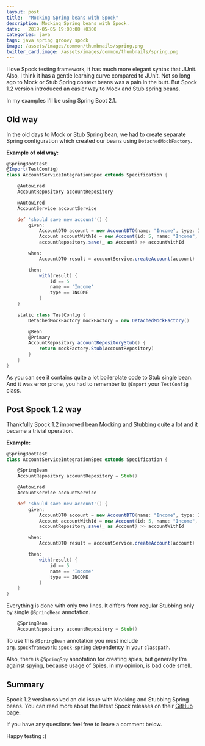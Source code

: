 ```yaml
---
layout: post
title:  "Mocking Spring beans with Spock"
description: Mocking Spring beans with Spock.
date:   2019-05-05 19:00:00 +0300
categories: java
tags: java spring groovy spock
image: /assets/images/common/thumbnails/spring.png
twitter_card.image: /assets/images/common/thumbnails/spring.png
---
```


I love Spock testing framework, it has much more elegant syntax that JUnit.
Also, I think it has a gentle learning curve compared to JUnit.
Not so long ago to Mock or Stub Spring context beans was a pain in the butt.
But Spock 1.2 version introduced an easier way to Mock and Stub spring beans.

In my examples I'll be using Spring Boot 2.1.

## Old way
In the old days to Mock or Stub Spring bean, we had to create separate Spring configuration which
created our beans using `DetachedMockFactory`.

**Example of old way:**

```groovy
@SpringBootTest
@Import(TestConfig)
class AccountServiceIntegrationSpec extends Specification {

    @Autowired
    AccountRepository accountRepository

    @Autowired
    AccountService accountService

    def 'should save new account'() {
        given:
            AccountDTO account = new AccountDTO(name: "Income", type: INCOME)
            Account accountWithId = new Account(id: 5, name: "Income", type: INCOME)
            accountRepository.save(_ as Account) >> accountWithId

        when:
            AccountDTO result = accountService.createAccount(account)

        then:
            with(result) {
                id == 5
                name == 'Income'
                type == INCOME
            }
    }

    static class TestConfig {
        DetachedMockFactory mockFactory = new DetachedMockFactory()

        @Bean
        @Primary
        AccountRepository accountRepositoryStub() {
            return mockFactory.Stub(AccountRepository)
        }
    }
}
```

As you can see it contains quite a lot boilerplate code to Stub single bean. And it was error prone, you had to remember to `@Import` your `TestConfig` class.

## Post Spock 1.2 way
Thankfully Spock 1.2 improved bean Mocking and Stubbing quite a lot and it became a trivial operation.

**Example:**
```groovy
@SpringBootTest
class AccountServiceIntegrationSpec extends Specification {

    @SpringBean
    AccountRepository accountRepository = Stub()

    @Autowired
    AccountService accountService

    def 'should save new account'() {
        given:
            AccountDTO account = new AccountDTO(name: "Income", type: INCOME)
            Account accountWithId = new Account(id: 5, name: "Income", type: INCOME)
            accountRepository.save(_ as Account) >> accountWithId

        when:
            AccountDTO result = accountService.createAccount(account)

        then:
            with(result) {
                id == 5
                name == 'Income'
                type == INCOME
            }
    }
}
```

Everything is done with only two lines. It differs from regular Stubbing only by single `@SpringBean` annotation.
```groovy
    @SpringBean
    AccountRepository accountRepository = Stub()
```

To use this `@SpringBean` annotation you must include [`org.spockframework:spock-spring`](https://mvnrepository.com/artifact/org.spockframework/spock-spring) dependency in your `classpath`.

Also, there is `@SpringSpy` annotation for creating spies, but generally I'm against spying, because usage of Spies, in my opinion, is bad code smell.

## Summary

Spock 1.2 version solved an old issue with Mocking and Stubbing Spring beans. You can read more about the latest Spock releases on their [GitHub page](https://github.com/spockframework/spock/blob/master/docs/release_notes.adoc).

If you have any questions feel free to leave a comment below.

Happy testing :)
